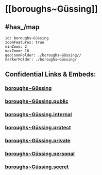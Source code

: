 # [[boroughs~Güssing]] 


## #has_/map  



```leaflet
id: boroughs~Güssing
zoomFeatures: true 
minZoom: 2 
maxZoom: 18
geojsonFolder: ./boroughs~Güssing//
markerFolder: ./boroughs~Güssing/
```


## Confidential Links & Embeds: 

### [boroughs~Güssing](/_Standards/Earth/Continent/Europe/Europe~Central/Austria/Austrias_States/Burgenland/counties~BL/Güssing/cities~Güssing/Güssing-city/boroughs~Güssing.md) 

### [boroughs~Güssing.public](/_public/Earth/Continent/Europe/Europe~Central/Austria/Austrias_States/Burgenland/counties~BL/Güssing/cities~Güssing/Güssing-city/boroughs~Güssing.public.md) 

### [boroughs~Güssing.internal](/_internal/Earth/Continent/Europe/Europe~Central/Austria/Austrias_States/Burgenland/counties~BL/Güssing/cities~Güssing/Güssing-city/boroughs~Güssing.internal.md) 

### [boroughs~Güssing.protect](/_protect/Earth/Continent/Europe/Europe~Central/Austria/Austrias_States/Burgenland/counties~BL/Güssing/cities~Güssing/Güssing-city/boroughs~Güssing.protect.md) 

### [boroughs~Güssing.private](/_private/Earth/Continent/Europe/Europe~Central/Austria/Austrias_States/Burgenland/counties~BL/Güssing/cities~Güssing/Güssing-city/boroughs~Güssing.private.md) 

### [boroughs~Güssing.personal](/_personal/Earth/Continent/Europe/Europe~Central/Austria/Austrias_States/Burgenland/counties~BL/Güssing/cities~Güssing/Güssing-city/boroughs~Güssing.personal.md) 

### [boroughs~Güssing.secret](/_secret/Earth/Continent/Europe/Europe~Central/Austria/Austrias_States/Burgenland/counties~BL/Güssing/cities~Güssing/Güssing-city/boroughs~Güssing.secret.md)

